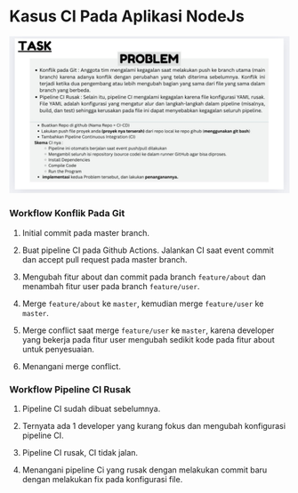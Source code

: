 # Kasus CI Pada Aplikasi NodeJs

![Kasus](images/case.png)

### Workflow Konflik Pada Git

1. Initial commit pada master branch.

2. Buat pipeline CI pada Github Actions. Jalankan CI saat event commit dan accept pull request pada master branch.

3. Mengubah fitur about dan commit pada branch `feature/about` dan menambah fitur user pada branch `feature/user`.

4. Merge `feature/about` ke `master`, kemudian merge `feature/user` ke `master`.

5. Merge conflict saat merge `feature/user` ke `master`, karena developer yang bekerja pada fitur user mengubah sedikit kode pada fitur about untuk penyesuaian.

6. Menangani merge conflict.

### Workflow Pipeline CI Rusak

1. Pipeline CI sudah dibuat sebelumnya.

2. Ternyata ada 1 developer yang kurang fokus dan mengubah konfigurasi pipeline CI.

3. Pipeline CI rusak, CI tidak jalan.

4. Menangani pipeline Ci yang rusak dengan melakukan commit baru dengan melakukan fix pada konfigurasi file.
